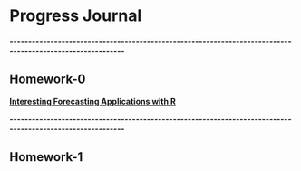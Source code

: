 # Progress Journal

**-----------------------------------------------------------------------------------------------------------**

## Homework-0
  
[**Interesting Forecasting Applications with R**](files/homework0/homework0.html)

**-----------------------------------------------------------------------------------------------------------**

## Homework-1